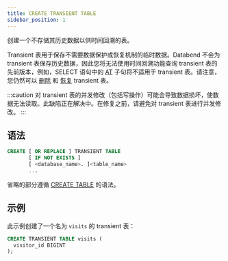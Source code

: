 ```yaml
---
title: CREATE TRANSIENT TABLE
sidebar_position: 1
---
```


创建一个不存储其历史数据以供时间回溯的表。

Transient 表用于保存不需要数据保护或恢复机制的临时数据。Databend 不会为 transient 表保存历史数据，因此您将无法使用时间回溯功能查询 transient 表的先前版本，例如，SELECT 语句中的 [AT](./../../20-query-syntax/03-query-at.md) 子句将不适用于 transient 表。请注意，您仍然可以 [删除](./20-ddl-drop-table.md) 和 [恢复](./21-ddl-undrop-table.md) transient 表。

:::caution
对 transient 表的并发修改（包括写操作）可能会导致数据损坏，使数据无法读取。此缺陷正在解决中。在修复之前，请避免对 transient 表进行并发修改。
:::

## 语法

```sql
CREATE [ OR REPLACE ] TRANSIENT TABLE
       [ IF NOT EXISTS ]
       [ <database_name>. ]<table_name>
       ...
```

省略的部分遵循 [CREATE TABLE](10-ddl-create-table.md) 的语法。

## 示例

此示例创建了一个名为 `visits` 的 transient 表：

```sql
CREATE TRANSIENT TABLE visits (
  visitor_id BIGINT
);
```
